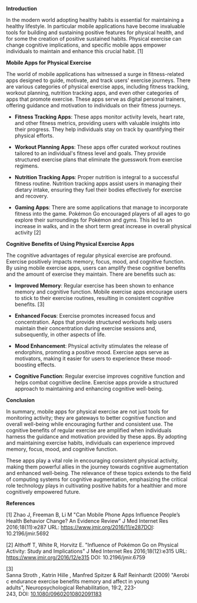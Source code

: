 
**Introduction**

In the modern world adopting healthy habits is essential for maintaining a healthy lifestyle. In particular mobile applications have become invaluable tools for building and sustaining positive features for physical health, and for some the creation of positive sustained habits. Physical exercise can change cognitive implications, and specific mobile apps empower individuals to maintain and enhance this crucial habit. [1]


**Mobile Apps for Physical Exercise**

The world of mobile applications has witnessed a surge in fitness-related apps designed to guide, motivate, and track users' exercise journeys. There are various categories of physical exercise apps, including fitness tracking, workout planning, nutrition tracking apps, and even other categories of apps that promote exercise. These apps serve as digital personal trainers, offering guidance and motivation to individuals on their fitness journeys.

- **Fitness Tracking Apps**: These apps monitor activity levels, heart rate, and other fitness metrics, providing users with valuable insights into their progress. They help individuals stay on track by quantifying their physical efforts.

- **Workout Planning Apps**: These apps offer curated workout routines tailored to an individual's fitness level and goals. They provide structured exercise plans that eliminate the guesswork from exercise regimens.

- **Nutrition Tracking Apps**: Proper nutrition is integral to a successful fitness routine. Nutrition tracking apps assist users in managing their dietary intake, ensuring they fuel their bodies effectively for exercise and recovery. 
  
- **Gaming Apps**: There are some applications that manage to incorporate fitness into the game. Pokémon Go encouraged players of all ages to go explore their surroundings for Pokémon and gyms. This led to an increase in walks, and in the short term great increase in overall physical activity [2]

**Cognitive Benefits of Using Physical Exercise Apps**

The cognitive advantages of regular physical exercise are profound. Exercise positively impacts memory, focus, mood, and cognitive function. By using mobile exercise apps, users can amplify these cognitive benefits and the amount of exercise they maintain. There are benefits such as:

- **Improved Memory**: Regular exercise has been shown to enhance memory and cognitive function. Mobile exercise apps encourage users to stick to their exercise routines, resulting in consistent cognitive benefits. [3]

- **Enhanced Focus**: Exercise promotes increased focus and concentration. Apps that provide structured workouts help users maintain their concentration during exercise sessions and, subsequently, in other aspects of life.

- **Mood Enhancement**: Physical activity stimulates the release of endorphins, promoting a positive mood. Exercise apps serve as motivators, making it easier for users to experience these mood-boosting effects.

- **Cognitive Function**: Regular exercise improves cognitive function and helps combat cognitive decline. Exercise apps provide a structured approach to maintaining and enhancing cognitive well-being.


**Conclusion**

In summary, mobile apps for physical exercise are not just tools for monitoring activity; they are gateways to better cognitive function and overall well-being while encouraging further and consistent use. The cognitive benefits of regular exercise are amplified when individuals harness the guidance and motivation provided by these apps. By adopting and maintaining exercise habits, individuals can experience improved memory, focus, mood, and cognitive function.

These apps play a vital role in encouraging consistent physical activity, making them powerful allies in the journey towards cognitive augmentation and enhanced well-being. The relevance of these topics extends to the field of computing systems for cognitive augmentation, emphasizing the critical role technology plays in cultivating positive habits for a healthier and more cognitively empowered future.

**References**

[1] Zhao J, Freeman B, Li M "Can Mobile Phone Apps Influence People’s Health Behavior Change? An Evidence Review" J Med Internet Res 2016;18(11):e287 URL: https://www.jmir.org/2016/11/e287DOI: 10.2196/jmir.5692

[2] Althoff T, White R, Horvitz E. "Influence of Pokémon Go on Physical Activity: Study and Implications" J Med Internet Res 2016;18(12):e315 URL: https://www.jmir.org/2016/12/e315
DOI: 10.2196/jmir.6759

[3] Sanna Stroth , Katrin Hille , Manfred Spitzer & Ralf Reinhardt (2009) "Aerobic endurance exercise benefits memory and affect in young adults", Neuropsychological Rehabilitation, 19:2, 223-243, DOI: [10.1080/09602010802091183](https://doi.org/10.1080/09602010802091183)